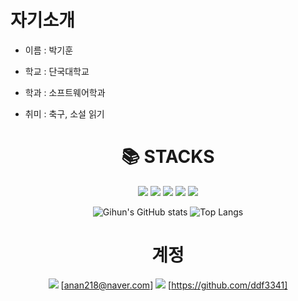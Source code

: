 # 자기소개
* 이름 : 박기훈
  
* 학교 : 단국대학교

* 학과 : 소프트웨어학과

* 취미 : 축구, 소설 읽기


<div align=center><h1>📚 STACKS</h1></div>

<div align=center> 
  <img src="https://img.shields.io/badge/java-007396?style=for-the-badge&logo=java&logoColor=white"> 
  <img src="https://img.shields.io/badge/c++-00599C?style=for-the-badge&logo=c%2B%2B&logoColor=white">
  <img src="https://img.shields.io/badge/python-3776AB?style=for-the-badge&logo=python&logoColor=white"> 
  <img src="https://img.shields.io/badge/github-181717?style=for-the-badge&logo=github&logoColor=white">
  <img src="https://img.shields.io/badge/git-F05032?style=for-the-badge&logo=git&logoColor=white">
  <br>


  ![Gihun's GitHub stats](https://github-readme-stats.vercel.app/api?username=ddf3341&show_icons=true&theme=dracula)
  ![Top Langs](https://github-readme-stats.vercel.app/api/top-langs/?username=ddf3341&layout=compact&theme=dracula)


# 계정
<img src="https://img.shields.io/badge/Naver-03C75A?style=flat-square&logo=Naver&logoColor=green"/> [anan218@naver.com]
<img src="https://img.shields.io/badge/github-181717?style=for-the-badge&logo=github&logoColor=white"> [https://github.com/ddf3341]
